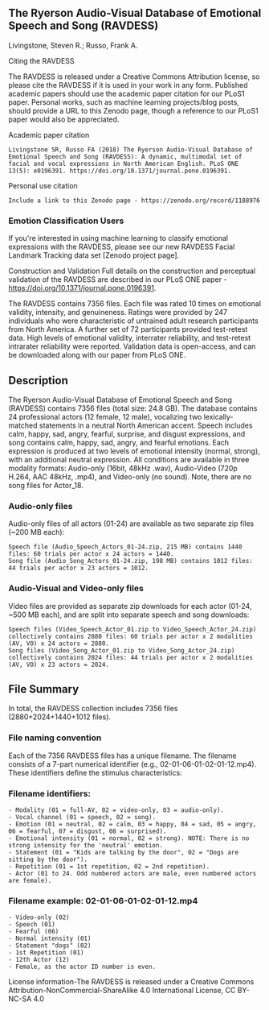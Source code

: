 ## The Ryerson Audio-Visual Database of Emotional Speech and Song (RAVDESS)

Livingstone, Steven R.; Russo, Frank A.

Citing the RAVDESS

The RAVDESS is released under a Creative Commons Attribution license, so please cite the RAVDESS if it is used in your work in any form.  Published academic papers should use the academic paper citation for our PLoS1 paper.  Personal works, such as machine learning projects/blog posts, should provide a URL to this Zenodo page, though a reference to our PLoS1 paper would also be appreciated.

Academic paper citation

    Livingstone SR, Russo FA (2018) The Ryerson Audio-Visual Database of Emotional Speech and Song (RAVDESS): A dynamic, multimodal set of facial and vocal expressions in North American English. PLoS ONE 13(5): e0196391. https://doi.org/10.1371/journal.pone.0196391.

Personal use citation

    Include a link to this Zenodo page - https://zenodo.org/record/1188976
    
### Emotion Classification Users
If you're interested in using machine learning to classify emotional expressions with the RAVDESS, please see our new RAVDESS Facial Landmark Tracking data set [Zenodo project page].

Construction and Validation
Full details on the construction and perceptual validation of the RAVDESS are described in our PLoS ONE paper - https://doi.org/10.1371/journal.pone.0196391.

The RAVDESS contains 7356 files. Each file was rated 10 times on emotional validity, intensity, and genuineness. Ratings were provided by 247 individuals who were characteristic of untrained adult research participants from North America. A further set of 72 participants provided test-retest data. High levels of emotional validity, interrater reliability, and test-retest intrarater reliability were reported. Validation data is open-access, and can be downloaded along with our paper from PLoS ONE.

## Description

The Ryerson Audio-Visual Database of Emotional Speech and Song (RAVDESS) contains 7356 files (total size: 24.8 GB). The database contains 24 professional actors (12 female, 12 male), vocalizing two lexically-matched statements in a neutral North American accent. Speech includes calm, happy, sad, angry, fearful, surprise, and disgust expressions, and song contains calm, happy, sad, angry, and fearful emotions. Each expression is produced at two levels of emotional intensity (normal, strong), with an additional neutral expression. All conditions are available in three modality formats: Audio-only (16bit, 48kHz .wav), Audio-Video (720p H.264, AAC 48kHz, .mp4), and Video-only (no sound).  Note, there are no song files for Actor_18.

### Audio-only files

Audio-only files of all actors (01-24) are available as two separate zip files (~200 MB each):

    Speech file (Audio_Speech_Actors_01-24.zip, 215 MB) contains 1440 files: 60 trials per actor x 24 actors = 1440. 
    Song file (Audio_Song_Actors_01-24.zip, 198 MB) contains 1012 files: 44 trials per actor x 23 actors = 1012.

### Audio-Visual and Video-only files

Video files are provided as separate zip downloads for each actor (01-24, ~500 MB each), and are split into separate speech and song downloads:

    Speech files (Video_Speech_Actor_01.zip to Video_Speech_Actor_24.zip) collectively contains 2880 files: 60 trials per actor x 2 modalities (AV, VO) x 24 actors = 2880.
    Song files (Video_Song_Actor_01.zip to Video_Song_Actor_24.zip) collectively contains 2024 files: 44 trials per actor x 2 modalities (AV, VO) x 23 actors = 2024.

## File Summary

In total, the RAVDESS collection includes 7356 files (2880+2024+1440+1012 files).

### File naming convention

Each of the 7356 RAVDESS files has a unique filename. The filename consists of a 7-part numerical identifier (e.g., 02-01-06-01-02-01-12.mp4). These identifiers define the stimulus characteristics: 

### Filename identifiers:
    - Modality (01 = full-AV, 02 = video-only, 03 = audio-only).
    - Vocal channel (01 = speech, 02 = song).
    - Emotion (01 = neutral, 02 = calm, 03 = happy, 04 = sad, 05 = angry, 06 = fearful, 07 = disgust, 08 = surprised).
    - Emotional intensity (01 = normal, 02 = strong). NOTE: There is no strong intensity for the 'neutral' emotion.
    - Statement (01 = "Kids are talking by the door", 02 = "Dogs are sitting by the door").
    - Repetition (01 = 1st repetition, 02 = 2nd repetition).
    - Actor (01 to 24. Odd numbered actors are male, even numbered actors are female).
    
### Filename example: 02-01-06-01-02-01-12.mp4 
    - Video-only (02)
    - Speech (01)
    - Fearful (06)
    - Normal intensity (01)
    - Statement "dogs" (02)
    - 1st Repetition (01)
    - 12th Actor (12)
    - Female, as the actor ID number is even.

License information-The RAVDESS is released under a Creative Commons Attribution-NonCommercial-ShareAlike 4.0 International License, CC BY-NC-SA 4.0 
